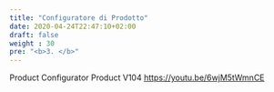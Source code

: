 ```yaml
---
title: "Configuratore di Prodotto"
date: 2020-04-24T22:47:10+02:00
draft: false
weight : 30
pre: "<b>3. </b>"
---
```


Product Configurator Product V104  https://youtu.be/6wjM5tWmnCE

 
